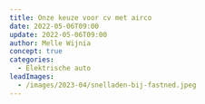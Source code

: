 ```yaml
---
title: Onze keuze voor cv met airco
date: 2022-05-06T09:00
update: 2022-05-06T09:00
author: Melle Wijnia
concept: true
categories:
  - Elektrische auto
leadImages:
  - /images/2023-04/snelladen-bij-fastned.jpeg
---
```



<div class="mt-40"></div>

<!-- TODO: Technische vernieuwingen -->

<!-- TODO: ### Kanttekening 3: milieu aspect, een groot vraagteken

Hoewel het waarschijnlijk is dat een warmtepomp over de looptijd van 10 jaar flinke milieuwinst kan opleveren, kunnen er factoren zijn die dit 'ideale' plaatje lastig maken.
De installatie moet goed ingeregeld zijn.
Het gebruik moet kloppen met de specificatie. 
Is je installatie te klein, of te licht, dan deze flink moeten draaien in koude omstandigheden.
Is het warmteverlies van je woning in evenwicht met wat de warmtepomp (eenvoudig) kan leveren?

Is een van deze zaken buiten net anders dan vooraf verwacht, dan kun je verrassingen krijgen waardoor de efficientie van je installatie daalt en je CO2 uitstoot zal tegenvallen. -->
